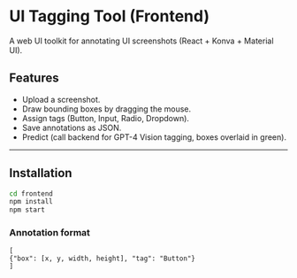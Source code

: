 # UI Tagging Tool (Frontend)

A web UI toolkit for annotating UI screenshots (React + Konva + Material UI).

## Features

- Upload a screenshot.
- Draw bounding boxes by dragging the mouse.
- Assign tags (Button, Input, Radio, Dropdown).
- Save annotations as JSON.
- Predict (call backend for GPT-4 Vision tagging, boxes overlaid in green).

---

## Installation

```sh
cd frontend
npm install
npm start
```

### Annotation format
```
[
{"box": [x, y, width, height], "tag": "Button"}
] 
```

